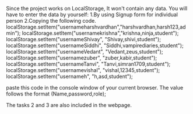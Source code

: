 Since the project works on LocalStorage, It won't contain any data. You will have to enter the data by yourself:
1.By using Signup form for individual person
2.Copying the following code.
localStorage.setItem("usernameharshvardhan","harshvardhan,harsh123,admin");
localStorage.setItem("usernamekrishna","krishna,ninja,student");
localStorage.setItem("usernameShivay", "Shivay,shivi,student");
localStorage.setItem("usernameSiddhi", "Siddhi,vampirediaries,student");
localStorage.setItem("usernameVedant", "Vedant,zeus,student");
localStorage.setItem("usernamezuber", "zuber,kabir,student");
localStorage.setItem("usernameTanvi", "Tanvi,simran1709,student");
localStorage.setItem("usernamevishal", "vishal,12345,student");
localStorage.setItem("usernameh", "h,asd,student");

paste this code in the console window of your current browser.
The value follows the format (Name,password,role);

The tasks 2 and 3 are also included in the webpage.
